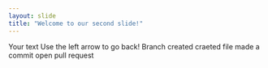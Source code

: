 ```yaml
---
layout: slide
title: "Welcome to our second slide!"
---
```

Your text
Use the left arrow to go back!
Branch created
craeted file
made a commit
open pull request
